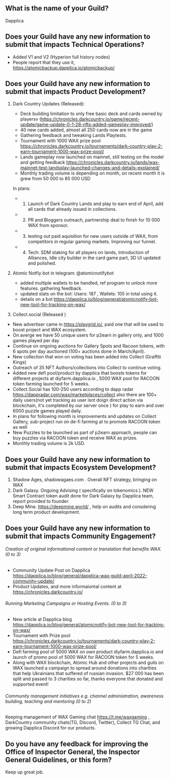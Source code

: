 ## What is the name of your Guild?

Dapplica

## Does your Guild have any new information to submit that impacts Technical Operations?

- Added V1 and V2 (Hyperion full history nodes) 
- People report that they use it, https://atomicbackup.dapplica.io/atomicbackup/

## Does your Guild have any new information to submit that impacts Product Development?

1. Dark Country Updates (Released):
    - Deck building limitation to only free basic deck and cards owned by playersv (https://chronicles.darkcountry.io/game/recent-update/game-update-0-1-28-nfts-added-gameplay-improved/)
    - 40 new cards added, almost all 250 cards now are in the game
    - Gathering feedback and tweaking Lands Playtests. 
    - Tournament with 1000 WAX prize pool https://chronicles.darkcountry.io/tournaments/dark-country-play-2-earn-tournament-1000-wax-prize-pool/
    - Lands gameplay now launched on mainnet, still testing on the model and getting feedback https://chronicles.darkcountry.io/lands/wax-mainnet-test-landsplay-launched-changes-and-details-explained/
    - Monthly trading volume is depending on month, on recent month it is grew from 50 000 to 85 000 USD 
    
    In plans: 
    - 1) Launch of Dark Country Lands and play to earn end of April, add all cards that already issued in collections. 
    - 2) PR and Bloggers outreach, partnership deal to finish for 10 000 WAX from sponsor. 
    - 3) testing out paid aquisition for new users outside of WAX, from competitors in regular gaming markets. Improving our funnel. 
    - 4) Tech: SDM staking for all players on lands, Introduction of Alliances, Idle city builder in the card game part, 3D UI updated and polished.

2. Atomic Notfiy bot in telegram: @atomicnotifybot
   - added multiple wallets to be handled, ref program to unlock more features. gathering feedback. 
   - updated stats on the bot: Users: 187 , Wallets: 105 in total using it.
   - details on a bot https://dapplica.io/blog/general/atomicnotify-bot-new-tool-for-tracking-on-wax/
3. Collect.social (Released )
  - New advertiser came in https://playgrid.io/, paid one that will be used to boost project and WAX ecosystem. 
  - On averge we have 50 unique users for p2earn in gallery only, and 1000 games played per day
  - Continue on ongoing auctions for Gallery Spots and Racoon tokens, with 6 spots per day auctioned (100+ auctions done in March/April). 
  - New collection that won on voting has been added into Collect (Graffiti Kings)
  - Outreach of 35 NFT Authors/collections into Collect to continue voting. 
  - Added new defi pool/product by dapplica that boosts tokens for different projects at diyfarm.dapplica.io , 5000 WAX pool for RACOON token farming launched for 5 weeks.
  - Collect.Social has 100-250 users according to dapp radar https://dappradar.com/wax/marketplaces/collect also there are 100+ daily users(not yet tracking as user isnt doign direct action via blockchain, it's completed by our server once ) for play to earn and over 6000 puzzle games played daily. 
  - In plans for following month is improvements and updates on Collect Gallery, sub-project run on de-fi farming at to promote RACOON token as well
  - New Puzzles to be launched as part of p2earn approach, people can buy puzzles via RACOON token and receive WAX as prizes. 
  - Monthly trading volume is 2k USD.
  

## Does your Guild have any new information to submit that impacts Ecosystem Development?

1. Shadow Ages, shadowagaes.com . Overall NFT strategy, bringing on WAX
2. Dark Galaxy. Ongoing Advising ( specifically on tokenomics ). NEW Smart Contract token audit done for Dark Galaxy by Dapplica team, report provided to founder.
3. Deep Mine. https://deepmine.world/ , help on audits and consdering long term product development. 

## Does your Guild have any new information to submit that impacts Community Engagement?

###### Creation of original informational content or translation that benefits WAX. (0 to 3)

- Community Update Post on Dapplica https://dapplica.io/blog/general/dapplica-wax-guild-april-2022-community-update/
- Product Updates, and more informaiontal content at https://chronicles.darkcountry.io/ 

###### Running Marketing Campaigns or Hosting Events. (0 to 3)
- New article at Dapplica blog https://dapplica.io/blog/general/atomicnotify-bot-new-tool-for-tracking-on-wax/
- Tournament with Prize pool https://chronicles.darkcountry.io/tournaments/dark-country-play-2-earn-tournament-1000-wax-prize-pool/
- Defi farming pool of 5000 WAX on own product diyfarm.dapplica.io and launch of promo pool of 5000 WAX for RACOON token for 5 weeks. 
- Along with WAX blockchain, Atomic Hub and other projects and guils on WAX launched a campaign to spread around donations into charities that help Ukrainians that suffered of russian invasion. $27 000 has been split and passed to 3 charities so far, thanks everyone that donated and supported event!


###### Community management initiatives e.g. channel administration, awareness building, teaching and mentoring (0 to 2)
Keeping management of WAX Gaming chat https://t.me/waxgaming , DarkCountry community chats(TG, Discord, Twitter), Collect TG Chat, and growing Dapplica Discord for our products. 

## Do you have any feedback for improving the Office of Inspector General, the Inspector General Guidelines, or this form?

Keep up great job. 
